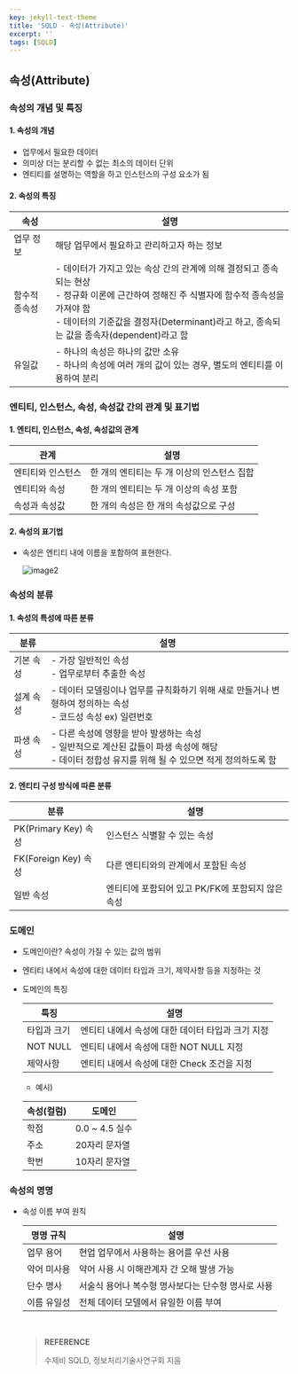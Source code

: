 ```yaml
---
key: jekyll-text-theme
title: 'SQLD - 속성(Attribute)'
excerpt: ''
tags: [SQLD]
---
```


## 속성(Attribute)

### 속성의 개념 및 특징

#### 1. 속성의 개념

* 업무에서 필요한 데이터
* 의미상 더는 분리할 수 없는 최소의 데이터 단위
* 엔티티를 설명하는 역할을 하고 인스턴스의 구성 요소가 됨

#### 2. 속성의 특징

| 속성          | 설명                                                         |
| ------------- | ------------------------------------------------------------ |
| 업무 정보     | 해당 업무에서 필요하고 관리하고자 하는 정보                  |
| 함수적 종속성 | - 데이터가 가지고 있는 속상 간의 관계에  의해 결정되고 종속되는 현상<br/>- 정규화 이론에 근간하여 정해진 주 식별자에 함수적 종속성을 가져야 함<br/>- 데이터의 기준값을 결정자(Determinant)라고 하고, 종속되는 값을 종속자(dependent)라고 함 |
| 유일값        | - 하나의 속성은 하나의 값만 소유<br/>- 하나의 속성에 여러 개의 값이 있는 경우, 별도의 엔티티를 이용하여 분리 |

### 엔티티, 인스턴스, 속성, 속성값 간의 관계 및 표기법

#### 1. 엔티티, 인스턴스, 속성, 속성값의 관계

| 관계              | 설명                                        |
| ----------------- | ------------------------------------------- |
| 엔티티와 인스턴스 | 한 개의 엔티티는 두 개 이상의 인스턴스 집합 |
| 엔티티와 속성     | 한 개의 엔티티는 두 개 이상의 속성 포함     |
| 속성과 속성값     | 한 개의 속성은 한 개의 속성값으로 구성      |

#### 2. 속성의 표기법

* 속성은 엔티티 내에 이름을 포함하여 표현한다.

  ![image2](https://user-images.githubusercontent.com/113915835/222959839-cb70f834-d8ab-4ae8-87eb-55b52f6b75f6.png)

### 속성의 분류

#### 1. 속성의 특성에 따른 분류

  | 분류      | 설명                                                         |
  | --------- | ------------------------------------------------------------ |
  | 기본 속성 | - 가장 일반적인 속성<br/>- 업무로부터 추출한 속성            |
  | 설계 속성 | - 데이터 모델링이나 업무를 규칙화하기 위해 새로 만들거나 변형하여 정의하는 속성<br/>- 코드성 속성       ex) 일련번호 |
  | 파생 속성 | - 다른 속성에 영향을 받아 발생하는 속성<br/>- 일반적으로 계산된 값들이 파생 속성에 해당<br/>- 데이터 정합성 유지를 위해 될 수 있으면 적게 정의하도록 함 |

#### 2. 엔티티 구성 방식에 따른 분류

  | 분류                 | 설명                                              |
  | -------------------- | ------------------------------------------------- |
  | PK(Primary Key) 속성 | 인스턴스 식별할 수 있는 속성                      |
  | FK(Foreign Key) 속성 | 다른 엔티티와의 관계에서 포함된 속성              |
  | 일반 속성            | 엔티티에 포함되어 있고 PK/FK에 포함되지 않은 속성 |

### 도메인

* 도메인이란? 속성이 가질 수 있는 값의 범위

* 엔티티 내에서 속성에 대한 데이터 타입과 크기, 제약사항 등을 지정하는 것

* 도메인의 특징

  | 특징        | 설명                                              |
  | ----------- | ------------------------------------------------- |
  | 타입과 크기 | 엔티티 내에서 속성에 대한 데이터 타입과 크기 지정 |
  | NOT NULL    | 엔티티 내에서 속성에 대한 NOT NULL 지정           |
  | 제약사항    | 엔티티 내에서 속성에 대한 Check 조건을 지정       |

  - 예시)

  | 속성(컬럼) | 도메인         |
  | ---------- | -------------- |
  | 학점       | 0.0 ~ 4.5 실수 |
  | 주소       | 20자리 문자열  |
  | 학번       | 10자리 문자열  |

  

### 속성의 명명

* 속성 이름 부여 원칙

  | 명명 규칙   | 설명                                               |
  | ----------- | -------------------------------------------------- |
  | 업무 용어   | 현업 업무에서 사용하는 용어를 우선 사용            |
  | 약어 미사용 | 약어 사용 시 이해관계자 간 오해 발생 가능          |
  | 단수 명사   | 서술식 용어나 복수형 명사보다는 단수형 명사로 사용 |
  | 이름 유일성 | 전체 데이터 모델에서 유일한 이름 부여              |

  <br/>

  > **REFERENCE**
  >
  > 수제비 SQLD,  정보처리기술사연구회 지음
